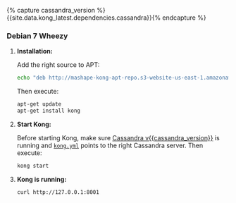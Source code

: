 {% capture cassandra_version %}{{site.data.kong_latest.dependencies.cassandra}}{% endcapture %}

### Debian 7 Wheezy

1. **Installation:**

    Add the right source to APT:

    ```bash
    echo "deb http://mashape-kong-apt-repo.s3-website-us-east-1.amazonaws.com/debian/wheezy/ kong main" | sudo tee -a /etc/apt/sources.list
    ```

    Then execute:

    ```bash
    apt-get update
    apt-get install kong
    ```


2. **Start Kong:**

    Before starting Kong, make sure [Cassandra v{{cassandra_version}}](http://cassandra.apache.org/) is running and [`kong.yml`](/docs/{{site.data.kong_latest.version}}/configuration) points to the right Cassandra server. Then execute:

    ```bash
    kong start
    ```

3. **Kong is running:**

    ```bash
    curl http://127.0.0.1:8001
    ```
